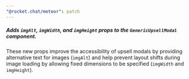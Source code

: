 ```yaml
---
"@rocket.chat/meteor": patch
---
```


##### Adds `imgAlt`, `imgWidth`, and `imgHeight` props to the `GenericUpsellModal` component.
These new props improve the accessibility of upsell modals by providing alternative text for images (`imgAlt`) and help prevent layout shifts during image loading by allowing fixed dimensions to be specified (`imgWidth` and `imgHeight`).


